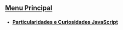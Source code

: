 

## [Menu Principal](../README.md)

- ### [Particularidades e Curiosidades JavaScript](Particularidades-Curiosidades_Js/menu.md)